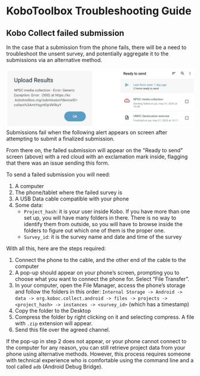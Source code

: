 # KoboToolbox Troubleshooting Guide

## Kobo Collect failed submission

In the case that a submission from the phone fails, there will be a need to troubleshoot the unsent survey, and potentially aggregate it to the submissions via an alternative method.

![Screenshot showing a failed submission](images/collect-failed-submission.png)
Submissions fail when the following alert appears on screen after attempting to submit a finalized submission.

From there on, the failed submission will appear on the "Ready to send" screen (above) with a red cloud with an exclamation mark inside, flagging that there was an issue sending this form.

To send a failed submission you will need:
1. A computer
2. The phone/tablet where the failed survey is
3. A USB Data cable compatible with your phone 
4. Some data:
    - `Project_hash`: it is your user inside Kobo. If you have more than one set up, you will have many folders in there. There is no way to identify them from outside, so you will have to browse inside the folders to figure out which one of them is the proper one.
    - `Survey_id`: it is the survey name and date and time of the survey

With all this, here are the steps required:
1. Connect the phone to the cable, and the other end of the cable to the computer
2. A pop-up should appear on your phone’s screen, prompting you to choose what you want to connect the phone for. Select “File Transfer”.
3. In your computer, open the File Manager, access the phone’s storage and follow the folders in this order: `Internal Storage -> Android -> data -> org.koboc.collect.android -> files -> projects -> <project_hash> -> instances -> <survey_id>` (which has a timestamp)
4. Copy the folder to the Desktop
5. Compress the folder by right clicking on it and selecting compress. A file with `.zip` extension will appear.
6. Send this file over the agreed channel.

If the pop-up in step 2 does not appear, or your phone cannot connect to the computer for any reason, you can still retrieve project data from your phone using alternative methods. However, this process requires someone with technical experience who is comfortable using the command line and a tool called `adb` (Android Debug Bridge).
